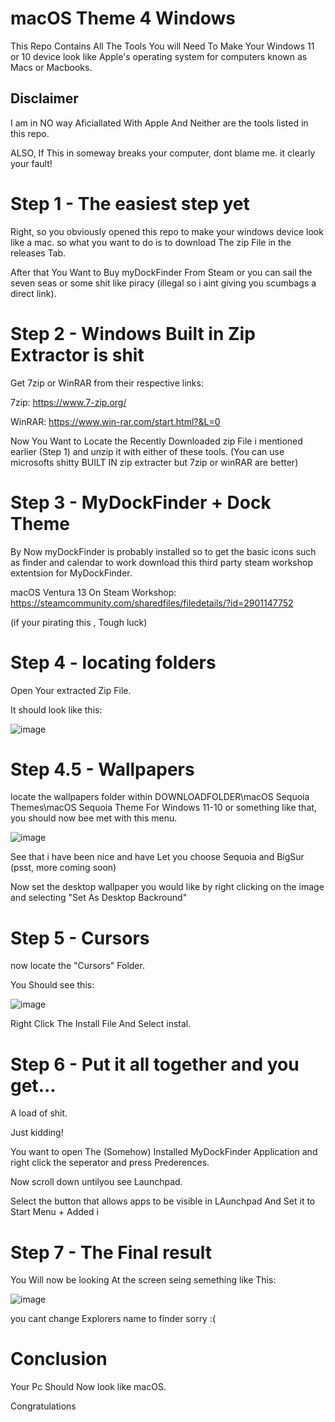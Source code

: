 # macOS Theme 4 Windows
This Repo Contains All The Tools You will Need To Make Your Windows 11 or 10 device look like Apple's operating system for computers known as Macs or Macbooks.
## Disclaimer
I am in NO way Aficiallated With Apple And Neither are the tools listed in this repo.

ALSO, If This in someway breaks your computer, dont blame me. it clearly your fault!

# Step 1 - The easiest step yet
Right, so you obviously opened this repo to make your windows device look like a mac. so what you want to do is to download The zip File in the releases Tab.

After that You Want to Buy myDockFinder From Steam or you can sail the seven seas or some shit like piracy (illegal so i aint giving you scumbags a direct link).

# Step 2 - Windows Built in Zip Extractor is shit
Get 7zip or WinRAR from their respective links:

7zip: https://www.7-zip.org/

WinRAR: https://www.win-rar.com/start.html?&L=0

Now You Want to Locate the Recently Downloaded zip File i mentioned earlier (Step 1) and unzip it with either of these tools.
(You can use microsofts shitty BUILT IN zip extracter but 7zip or winRAR are better)

# Step 3 - MyDockFinder + Dock Theme
By Now myDockFinder is probably installed so to get the basic icons such as finder and calendar to work download this third party steam workshop extentsion for MyDockFinder.

macOS Ventura 13 On Steam Workshop: https://steamcommunity.com/sharedfiles/filedetails/?id=2901147752

(if your pirating this , Tough luck)

# Step 4 - locating folders
Open Your extracted Zip File.

It should look like this:

![image](https://github.com/user-attachments/assets/51cefccc-4d65-4411-8aab-55816e20ab35)

# Step 4.5 - Wallpapers
locate the wallpapers folder within DOWNLOADFOLDER\macOS Sequoia Themes\macOS Sequoia Theme For Windows 11-10 or something like that, you should now bee met with this menu.

![image](https://github.com/user-attachments/assets/5a12a836-aaa9-490d-9021-e3858ca4756e)

See that i have been nice and have Let you choose Sequoia and BigSur (psst, more coming soon)

Now set the desktop wallpaper you would like by right clicking on the image and selecting "Set As Desktop Backround"

# Step 5 - Cursors
now locate the "Cursors" Folder.

You Should see this:

![image](https://github.com/user-attachments/assets/1b971322-94e4-4965-b92a-347e9e2024eb)

Right Click The Install File And Select instal.

# Step 6 - Put it all together and you get...
A load of shit.

Just kidding!

You want to open The (Somehow) Installed MyDockFinder Application and right click the seperator and press Prederences.

Now scroll down untilyou see Launchpad.

Select the button that allows apps to be visible in LAunchpad And Set it to Start Menu + Added i

# Step 7 - The Final result
You Will now be looking At the screen seing semething like This:

![image](https://github.com/user-attachments/assets/f3826000-ac88-4252-baae-6e8b47b5ec29)

you cant change Explorers name to finder sorry :(

# Conclusion
Your Pc Should Now look like macOS.

Congratulations









